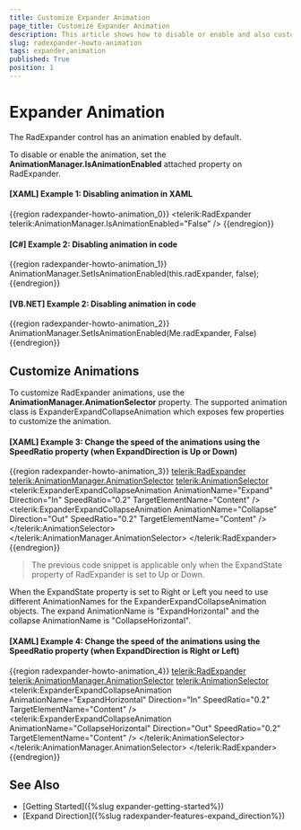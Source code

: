 ```yaml
---
title: Customize Expander Animation
page_title: Customize Expander Animation
description: This article shows how to disable or enable and also customize the RadExpander default expand/collapse animations.
slug: radexpander-howto-animation
tags: expander,animation
published: True
position: 1
---
```


# Expander Animation

The RadExpander control has an animation enabled by default. 

To disable or enable the animation, set the __AnimationManager.IsAnimationEnabled__ attached property on RadExpander. 

#### __[XAML] Example 1: Disabling animation in XAML__
{{region radexpander-howto-animation_0}}
	<telerik:RadExpander telerik:AnimationManager.IsAnimationEnabled="False" />
{{endregion}}

#### __[C#] Example 2: Disabling animation in code__
{{region radexpander-howto-animation_1}}        
	AnimationManager.SetIsAnimationEnabled(this.radExpander, false);
{{endregion}}

#### __[VB.NET] Example 2: Disabling animation in code__
{{region radexpander-howto-animation_2}}    
	AnimationManager.SetIsAnimationEnabled(Me.radExpander, False)            
{{endregion}}

## Customize Animations

To customize RadExpander animations, use the __AnimationManager.AnimationSelector__ property. The supported animation class is ExpanderExpandCollapseAnimation which exposes few properties to customize the animation.

#### __[XAML] Example 3: Change the speed of the animations using the SpeedRatio property (when ExpandDirection is Up or Down)__
{{region radexpander-howto-animation_3}}
	<telerik:RadExpander>
		<telerik:AnimationManager.AnimationSelector>
			<telerik:AnimationSelector>
				<telerik:ExpanderExpandCollapseAnimation AnimationName="Expand" 
														 Direction="In"
														 SpeedRatio="0.2"
														 TargetElementName="Content" />
				<telerik:ExpanderExpandCollapseAnimation AnimationName="Collapse" 
														 Direction="Out"
														 SpeedRatio="0.2"
														 TargetElementName="Content" />
			</telerik:AnimationSelector>
		</telerik:AnimationManager.AnimationSelector>
	</telerik:RadExpander>
{{endregion}}

> The previous code snippet is applicable only when the ExpandState property of RadExpander is set to Up or Down.

When the ExpandState property is set to Right or Left you need to use different AnimationNames for the ExpanderExpandCollapseAnimation objects. The expand AnimationName is "ExpandHorizontal" and the collapse AnimationName is "CollapseHorizontal".

#### __[XAML] Example 4: Change the speed of the animations using the SpeedRatio property (when ExpandDirection is Right or Left)__
{{region radexpander-howto-animation_4}}
	<telerik:RadExpander>
		<telerik:AnimationManager.AnimationSelector>
			<telerik:AnimationSelector>
				<telerik:ExpanderExpandCollapseAnimation AnimationName="ExpandHorizontal" 
														 Direction="In"
														 SpeedRatio="0.2"
														 TargetElementName="Content" />
				<telerik:ExpanderExpandCollapseAnimation AnimationName="CollapseHorizontal" 
														 Direction="Out"
														 SpeedRatio="0.2"
														 TargetElementName="Content" />
			</telerik:AnimationSelector>
		</telerik:AnimationManager.AnimationSelector>
	</telerik:RadExpander>
{{endregion}}

## See Also
* [Getting Started]({%slug expander-getting-started%})
* [Expand Direction]({%slug radexpander-features-expand_direction%})
